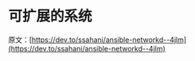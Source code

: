 # 可扩展的系统

原文：[https://dev.to/ssahani/ansible-networkd--4jlm](https://dev.to/ssahani/ansible-networkd--4jlm)